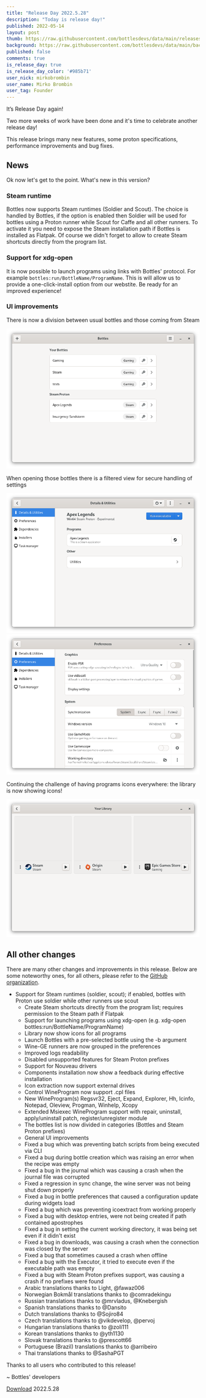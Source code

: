 ```yaml
---
title: "Release Day 2022.5.28"
description: "Today is release day!"
published: 2022-05-14
layout: post
thumb: https://raw.githubusercontent.com/bottlesdevs/data/main/releases/2022.5.28/release-day.png
background: https://raw.githubusercontent.com/bottlesdevs/data/main/backgrounds/2022.5.28.png
published: false
comments: true
is_release_day: true
is_release_day_color: '#985b71'
user_nick: mirkobrombin
user_name: Mirko Brombin
user_tag: Founder
---
```


It’s Release Day again!

Two more weeks of work have been done and it's time to celebrate another release day!

This release brings many new features, some proton specifications, performance 
improvements and bug fixes.

## News
Ok now let's get to the point. What's new in this version?

### Steam runtime
Bottles now supports Steam runtimes (Soldier and Scout). The choice is handled by Bottles, if the option is enabled then Soldier will be used for bottles using a Proton runner while Scout for Caffe and all other runners. To activate it you need to expose the Steam installation path if Bottles is installed as Flatpak.
Of course we didn't forget to allow to create Steam shortcuts directly from the program list.

### Support for xdg-open
It is now possible to launch programs using links with Bottles' protocol. For example `bottles:run/BottleName/ProgramName`. This is will allow us to provide a one-click-install option from our webstite. Be ready for an improved experience!

### UI improvements
There is now a division between usual bottles and those coming from Steam

![Bottles - New bottles list](/uploads/bottles-list-groups.png)

When opening those bottles there is a filtered view for secure handling of settings

<div class="grid-pics">
    <img src="/uploads/bottles-steam-proton-prefixe-details.png" title="Proton details" />
    <img src="/uploads/bottles-steam-proton-prefixe-preferences.png" title="Proton preferences" />
</div>

Continuing the challenge of having programs icons everywhere: the library is now showing icons!

![Bottles - Icons in library](/uploads/bottles-library-icons.png)

## All other changes
There are many other changes and improvements in this release. Below are 
some noteworthy ones, for all others, please refer to the 
[GitHub organization](https://github.com/bottlesdevs).

* Support for Steam runtimes (soldier, scout); if enabled, bottles with Proton use soldier while other runners use scout
  * Create Steam shortcuts directly from the program list; requires permission to the Steam path if Flatpak
  * Support for launching programs using xdg-open (e.g. xdg-open bottles:run/BottleName/ProgramName)
  * Library now show icons for all programs
  * Launch Bottles with a pre-selected bottle using the -b argument
  * Wine-GE runners are now grouped in the preferences
  * Improved logs readability
  * Disabled unsupported features for Steam Proton prefixes
  * Support for Nouveau drivers
  * Components installation now show a feedback during effective installation
  * Icon extraction now support external drives
  * Control WineProgram now support .cpl files
  * New WineProgram(s) Regsvr32, Eject, Expand, Explorer, Hh, Icinfo, Notepad, Oleview, Progman, Winhelp, Xcopy
  * Extended Msiexec WineProgram support with repair, uninstall, apply/uninstall patch, register/unregister module
  * The bottles list is now divided in categories (Bottles and Steam Proton prefixes)
  * General UI improvements
  * Fixed a bug which was preventing batch scripts from being executed via CLI
  * Fixed a bug during bottle creation which was raising an error when the recipe was empty
  * Fixed a bug in the journal which was causing a crash when the journal file was corrupted
  * Fixed a regression in sync change, the wine server was not being shut down properly
  * Fixed a bug in bottle preferences that caused a configuration update during widgets load
  * Fixed a bug which was preventing icoextract from working properly
  * Fixed a bug with desktop entries, were not being created if path contained apostrophes
  * Fixed a bug in setting the current working directory, it was being set even if it didn't exist
  * Fixed a bug in downloads, was causing a crash when the connection was closed by the server
  * Fixed a bug that sometimes caused a crash when offline
  * Fixed a bug with the Executor, it tried to execute even if the executable path was empty
  * Fixed a bug with Steam Proton prefixes support, was causing a crash if no prefixes were found
  * Arabic translations thanks to Light, @fawaz006
  * Norwegian Bokmål translations thanks to @comradekingu
  * Russian translations thanks to @mrvladus, @Knebergish
  * Spanish translations thanks to @Dansito
  * Dutch translations thanks to @Sojiro84
  * Czech translations thanks to @vikdevelop, @pervoj
  * Hungarian translations thanks to @zoli111
  * Korean translations thanks to @yth1130
  * Slovak translations thanks to @prescott66
  * Portuguese (Brazil) translations thanks to @arribeiro
  * Thai translations thanks to @SashaPGT

Thanks to all users who contributed to this release!

~ Bottles' developers

<a class="button" href="/download" style="">Download</a> 2022.5.28
